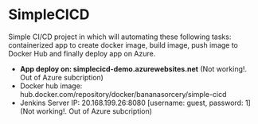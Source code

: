 # SimpleCICD
Simple CI/CD project in which will automating these following tasks: containerized app to create docker image, build image, push image to Docker Hub and finally deploy app on Azure.

- <strong> App deploy on: simplecicd-demo.azurewebsites.net</strong> (Not working!. Out of Azure subcription)
- Docker hub image: hub.docker.com/repository/docker/bananasorcery/simple-cicd
- Jenkins Server IP: 20.168.199.26:8080 [username: guest, password: 1] (Not working!. Out of Azure subcription)
